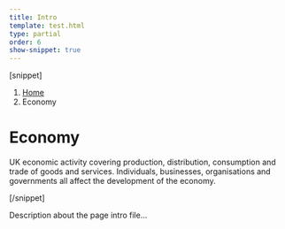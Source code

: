 ```yaml
---
title: Intro
template: test.html
type: partial
order: 6
show-snippet: true
---
```

[snippet]
<div class="page-intro background--gallery">
	<div class="wrapper">
		<div class="col-wrap">
			<div class="col">
				<nav class="breadcrumb print--hide">
					<ol class="breadcrumb__list">
						<li class="breadcrumb__item">
							<a class="breadcrumb__link" href="/">
								Home
							</a>
						</li>
						<li class="breadcrumb__item">
							Economy
						</li>
					</ol>
				</nav>
				<div class="col col--md-47 col--lg-48">
					<h1 class="page-intro__title ">
						Economy
					</h1>
					<p class="page-intro__content">
						UK economic activity covering production, distribution, consumption and trade of goods and services. Individuals, businesses, organisations and governments all affect the development of the economy.
					</p>
				</div>
			</div>
		</div>
	</div>
</div>
[/snippet]

Description about the page intro file...